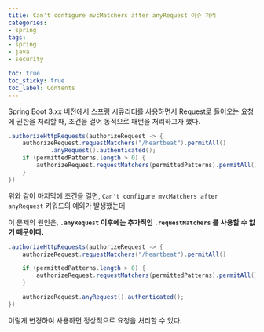 ```yaml
---
title: Can't configure mvcMatchers after anyRequest 이슈 처리
categories:
- spring
tags:
- spring
- java
- security

toc: true
toc_sticky: true
toc_label: Contents
---
```


Spring Boot 3.xx 버전에서 스프링 시큐리티를 사용하면서 Request로 들어오는 요청에 권한을 처리할 때, 조건을 걸어 동적으로 패턴을 처리하고자 했다.

```java
.authorizeHttpRequests(authorizeRequest -> {
    authorizeRequest.requestMatchers("/heartbeat").permitAll()
            .anyRequest().authenticated();
    if (permittedPatterns.length > 0) {
        authorizeRequest.requestMatchers(permittedPatterns).permitAll();
    }
})
```

위와 같이 마지막에 조건을 걸면, `Can't configure mvcMatchers after anyRequest` 키워드의 예외가 발생했는데

이 문제의 원인은, **`.anyRequest` 이후에는 추가적인 `.requestMatchers` 를 사용할 수 없기 때문이다.**

```java
.authorizeHttpRequests(authorizeRequest -> {
    authorizeRequest.requestMatchers("/heartbeat").permitAll()

    if (permittedPatterns.length > 0) {
        authorizeRequest.requestMatchers(permittedPatterns).permitAll();
    }

    authorizeRequest.anyRequest().authenticated();
})
```

이렇게 변경하여 사용하면 정상적으로 요청을 처리할 수 있다.
